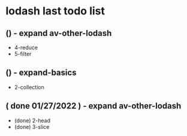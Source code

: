 # lodash last todo list

## () - expand av-other-lodash
* 4-reduce
* 5-filter

## () - expand-basics
* 2-collection

## ( done 01/27/2022 ) - expand av-other-lodash
* (done) 2-head
* (done) 3-slice
